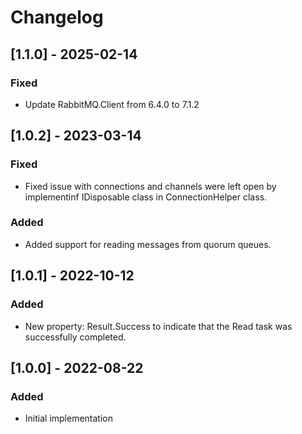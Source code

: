 # Changelog

## [1.1.0] - 2025-02-14
### Fixed
- Update RabbitMQ.Client from 6.4.0 to 7.1.2

## [1.0.2] - 2023-03-14
### Fixed
- Fixed issue with connections and channels were left open by implementinf IDisposable class in ConnectionHelper class.

### Added
- Added support for reading messages from quorum queues.

## [1.0.1] - 2022-10-12
### Added
- New property: Result.Success to indicate that the Read task was successfully completed.

## [1.0.0] - 2022-08-22
### Added
- Initial implementation
